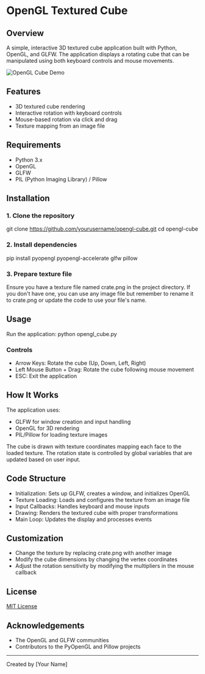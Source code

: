 # OpenGL Textured Cube

## Overview
A simple, interactive 3D textured cube application built with Python, OpenGL, and GLFW. The application displays a rotating cube that can be manipulated using both keyboard controls and mouse movements.

![OpenGL Cube Demo](https://github.com/yourusername/opengl-cube/raw/main/screenshot.png)

## Features
- 3D textured cube rendering
- Interactive rotation with keyboard controls
- Mouse-based rotation via click and drag
- Texture mapping from an image file

## Requirements
- Python 3.x
- OpenGL
- GLFW
- PIL (Python Imaging Library) / Pillow

## Installation

### 1. Clone the repository
git clone https://github.com/yourusername/opengl-cube.git
cd opengl-cube

### 2. Install dependencies
pip install pyopengl pyopengl-accelerate glfw pillow

### 3. Prepare texture file
Ensure you have a texture file named crate.png in the project directory. If you don't have one, you can use any image file but remember to rename it to crate.png or update the code to use your file's name.

## Usage

Run the application:
python opengl_cube.py

### Controls
- Arrow Keys: Rotate the cube (Up, Down, Left, Right)
- Left Mouse Button + Drag: Rotate the cube following mouse movement
- ESC: Exit the application

## How It Works

The application uses:
- GLFW for window creation and input handling
- OpenGL for 3D rendering
- PIL/Pillow for loading texture images

The cube is drawn with texture coordinates mapping each face to the loaded texture. The rotation state is controlled by global variables that are updated based on user input.

## Code Structure

- Initialization: Sets up GLFW, creates a window, and initializes OpenGL
- Texture Loading: Loads and configures the texture from an image file
- Input Callbacks: Handles keyboard and mouse inputs
- Drawing: Renders the textured cube with proper transformations
- Main Loop: Updates the display and processes events

## Customization

- Change the texture by replacing crate.png with another image
- Modify the cube dimensions by changing the vertex coordinates
- Adjust the rotation sensitivity by modifying the multipliers in the mouse callback

## License

[MIT License](LICENSE)

## Acknowledgements

- The OpenGL and GLFW communities
- Contributors to the PyOpenGL and Pillow projects

---

Created by [Your Name]
